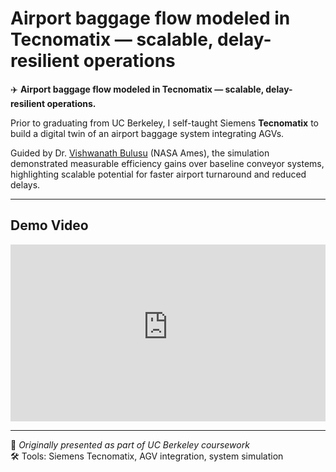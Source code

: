 # Airport baggage flow modeled in Tecnomatix — scalable, delay-resilient operations

✈️ **Airport baggage flow modeled in Tecnomatix — scalable, delay-resilient operations.**

Prior to graduating from UC Berkeley, I self-taught Siemens **Tecnomatix** to build a digital twin of an airport baggage system integrating AGVs.

Guided by Dr. [Vishwanath Bulusu](https://www.nasa.gov/ames) (NASA Ames), the simulation demonstrated measurable efficiency gains over baseline conveyor systems, highlighting scalable potential for faster airport turnaround and reduced delays.

---

## Demo Video

<div style="position:relative;padding-bottom:56.25%;height:0;overflow:hidden;max-width:100%;">
  <iframe
    src="https://www.youtube-nocookie.com/embed/4tj6rmOfpDU?rel=0"
    title="Airport Baggage Flow Simulation"
    style="position:absolute;top:0;left:0;width:100%;height:100%;"
    frameborder="0"
    allow="accelerometer; autoplay; clipboard-write; encrypted-media; gyroscope; picture-in-picture; web-share"
    allowfullscreen>
  </iframe>
</div>

---

📌 _Originally presented as part of UC Berkeley coursework_  
🛠️ Tools: Siemens Tecnomatix, AGV integration, system simulation
